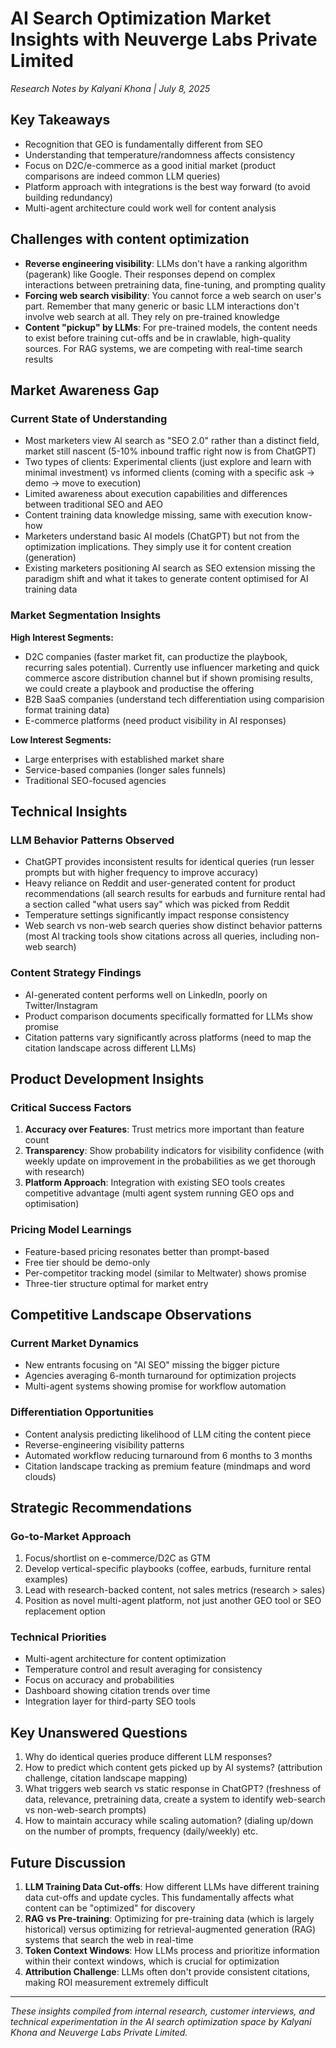 # AI Search Optimization Market Insights with Neuverge Labs Private Limited 
*Research Notes by Kalyani Khona | July 8, 2025*

## Key Takeaways

- Recognition that GEO is fundamentally different from SEO
- Understanding that temperature/randomness affects consistency
- Focus on D2C/e-commerce as a good initial market (product comparisons are indeed common LLM queries)
- Platform approach with integrations is the best way forward (to avoid building redundancy)
- Multi-agent architecture could work well for content analysis

## Challenges with content optimization

- **Reverse engineering visibility**: LLMs don't have a ranking algorithm (pagerank) like Google. Their responses depend on complex interactions between pretraining data, fine-tuning, and prompting quality
- **Forcing web search visibility**: You cannot force a web search on user's part. Remember that many generic or basic LLM interactions don't involve web search at all. They rely on pre-trained knowledge
- **Content "pickup" by LLMs**: For pre-trained models, the content needs to exist before training cut-offs and be in crawlable, high-quality sources. For RAG systems, we are competing with real-time search results

## Market Awareness Gap

### Current State of Understanding
- Most marketers view AI search as "SEO 2.0" rather than a distinct field, market still nascent (5-10% inbound traffic right now is from ChatGPT)
- Two types of clients: Experimental clients (just explore and learn with minimal investment) vs informed clients (coming with a specific ask -> demo -> move to execution)
- Limited awareness about execution capabilities and differences between traditional SEO and AEO
- Content training data knowledge missing, same with execution know-how
- Marketers understand basic AI models (ChatGPT) but not from the optimization implications. They simply use it for content creation (generation)
- Existing marketers positioning AI search as SEO extension missing the paradigm shift and what it takes to generate content optimised for AI training data

### Market Segmentation Insights
**High Interest Segments:**
- D2C companies (faster market fit, can productize the playbook, recurring sales potential). Currently use influencer marketing and quick commerce ascore distribution channel but if shown promising results, we could create a playbook and productise the offering
- B2B SaaS companies (understand tech differentiation using comparision format training data)
- E-commerce platforms (need product visibility in AI responses)

**Low Interest Segments:**
- Large enterprises with established market share
- Service-based companies (longer sales funnels)
- Traditional SEO-focused agencies

## Technical Insights

### LLM Behavior Patterns Observed
- ChatGPT provides inconsistent results for identical queries (run lesser prompts but with higher frequency to improve accuracy)
- Heavy reliance on Reddit and user-generated content for product recommendations (all search results for earbuds and furniture rental had a section called "what users say" which was picked from Reddit
- Temperature settings significantly impact response consistency
- Web search vs non-web search queries show distinct behavior patterns (most AI tracking tools show citations across all queries, including non-web search)

### Content Strategy Findings
- AI-generated content performs well on LinkedIn, poorly on Twitter/Instagram
- Product comparison documents specifically formatted for LLMs show promise
- Citation patterns vary significantly across platforms (need to map the citation landscape across different LLMs)

## Product Development Insights

### Critical Success Factors
1. **Accuracy over Features**: Trust metrics more important than feature count
2. **Transparency**: Show probability indicators for visibility confidence (with weekly update on improvement in the probabilities as we get thorough with research)
3. **Platform Approach**: Integration with existing SEO tools creates competitive advantage (multi agent system running GEO ops and optimisation)

### Pricing Model Learnings
- Feature-based pricing resonates better than prompt-based
- Free tier should be demo-only
- Per-competitor tracking model (similar to Meltwater) shows promise
- Three-tier structure optimal for market entry

## Competitive Landscape Observations

### Current Market Dynamics
- New entrants focusing on "AI SEO" missing the bigger picture
- Agencies averaging 6-month turnaround for optimization projects
- Multi-agent systems showing promise for workflow automation

### Differentiation Opportunities
- Content analysis predicting likelihood of LLM citing the content piece
- Reverse-engineering visibility patterns
- Automated workflow reducing turnaround from 6 months to 3 months
- Citation landscape tracking as premium feature (mindmaps and word clouds)

## Strategic Recommendations

### Go-to-Market Approach
1. Focus/shortlist on e-commerce/D2C as GTM
2. Develop vertical-specific playbooks (coffee, earbuds, furniture rental examples)
3. Lead with research-backed content, not sales metrics (research > sales)
4. Position as novel multi-agent platform, not just another GEO tool or SEO replacement option

### Technical Priorities
- Multi-agent architecture for content optimization
- Temperature control and result averaging for consistency
- Focus on accuracy and probabilities 
- Dashboard showing citation trends over time
- Integration layer for third-party SEO tools

## Key Unanswered Questions

1. Why do identical queries produce different LLM responses? 
2. How to predict which content gets picked up by AI systems? (attribution challenge, citation landscape mapping) 
3. What triggers web search vs static response in ChatGPT? (freshness of data, relevance, pretraining data, create a system to identify web-search vs non-web-search prompts)
4. How to maintain accuracy while scaling automation? (dialing up/down on the number of prompts, frequency (daily/weekly) etc.

## Future Discussion

1. **LLM Training Data Cut-offs**: How different LLMs have different training data cut-offs and update cycles. This fundamentally affects what content can be "optimized" for discovery
2. **RAG vs Pre-training**: Optimizing for pre-training data (which is largely historical) versus optimizing for retrieval-augmented generation (RAG) systems that search the web in real-time
3. **Token Context Windows**: How LLMs process and prioritize information within their context windows, which is crucial for optimization
4. **Attribution Challenge**: LLMs often don't provide consistent citations, making ROI measurement extremely difficult
---
*These insights compiled from internal research, customer interviews, and technical experimentation in the AI search optimization space by Kalyani Khona and Neuverge Labs Private Limited.*
